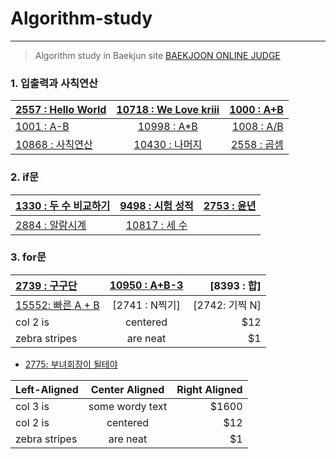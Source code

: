 # Algorithm-study

---

> Algorithm study in Baekjun site
> [BAEKJOON ONLINE JUDGE](https://www.acmicpc.net/)

### 1. 입출력과 사칙연산

| [2557 : Hello World](https://github.com/shiney5213/Algorithm-study/blob/master/python/1.1_2557_HellloWorld.py) | [10718 : We Love kriii](https://github.com/shiney5213/Algorithm-study/blob/master/python/1.2_10718_WeLoveKriii.py) | [1000 : A+B](https://github.com/shiney5213/Algorithm-study/blob/master/python/1.3_1000_A%2BB.py) |
| :----------------------------------------------------------- | :----------------------------------------------------------: | -----------------------------------------------------------: |
| [1001 : A-B](https://github.com/shiney5213/Algorithm-study/blob/master/python/1.4-1001_A-B.py) | [10998 : A*B](https://github.com/shiney5213/Algorithm-study/blob/master/python/1.5_10998_AXB.py) | [1008 : A/B]([https://github.com/shiney5213/Algorithm-study/blob/master/python/1.6_1008_A%25B.ipynb](https://github.com/shiney5213/Algorithm-study/blob/master/python/1.6_1008_A%B.ipynb)) |
| [10868 : 사칙연산](https://github.com/shiney5213/Algorithm-study/blob/master/python/1.7_10869_calculator.py) | [10430 : 나머지](https://github.com/shiney5213/Algorithm-study/blob/master/python/1.8_10430.py) | [2558 : 곱셈](https://github.com/shiney5213/Algorithm-study/blob/master/python/1.9_2558(%EA%B3%B1%EC%85%88).ipynb) |


### 2. if문

|  [1330 : 두 수 비교하기](https://github.com/shiney5213/Algorithm-study/blob/master/python/2.1_1330(%EB%91%90%20%EC%88%98%20%EB%B9%84%EA%B5%90%ED%95%98%EA%B8%B0).ipynb)  | [9498 : 시험 성적](https://github.com/shiney5213/Algorithm-study/blob/master/python/2.2_9498(%EC%8B%9C%ED%97%98%EC%84%B1%EC%A0%81).ipynb)  | [2753 : 윤년](https://github.com/shiney5213/Algorithm-study/blob/master/python/2.3_2753(%EC%9C%A4%EB%85%84).ipynb) |
| :------------ |:---------------:| -----:|
|  [2884 : 알람시계](https://github.com/shiney5213/Algorithm-study/blob/master/python/2.3_2884(%EC%95%8C%EB%9E%8C%20%EC%8B%9C%EA%B3%84).ipynb)    | [10817 : 세 수](https://github.com/shiney5213/Algorithm-study/blob/master/python/2.5_10817(%EC%84%B8%20%EC%88%98).ipynb) |     |



### 3. for문
| [2739 : 구구단](https://github.com/shiney5213/Algorithm-study/blob/master/python/3.1_2739(%EA%B5%AC%EA%B5%AC%EB%8B%A8).ipynb)  | [10950 : A+B-3](https://github.com/shiney5213/Algorithm-study/blob/master/python/3.2_10950(A%20%2B%20B%20-3).ipynb)  | [8393 : 합] |
| :------------ |:---------------:| -----:|
| [15552: 빠른 A + B](https://github.com/shiney5213/Algorithm-study/blob/master/python/3.3_15552(%EB%B9%A0%EB%A5%B8%20A%2BB).ipynb)    | [2741 : N찍기] | [2742: 기찍 N] |
| col 2 is      | centered        |   $12 |
| zebra stripes | are neat        |    $1 |







- [2775: 부녀회장이 될테야](https://www.acmicpc.net/problem/2775)


| Left-Aligned  | Center Aligned  | Right Aligned |
| :------------ |:---------------:| -----:|
| col 3 is      | some wordy text | $1600 |
| col 2 is      | centered        |   $12 |
| zebra stripes | are neat        |    $1 |






